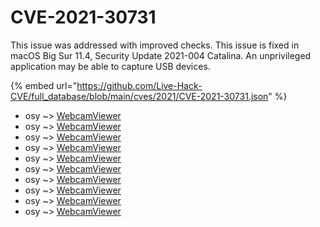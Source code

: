# CVE-2021-30731

This issue was addressed with improved checks. This issue is fixed in macOS Big Sur 11.4, Security Update 2021-004 Catalina. An unprivileged application may be able to capture USB devices.

{% embed url="https://github.com/Live-Hack-CVE/full_database/blob/main/cves/2021/CVE-2021-30731.json" %}


* osy ~> [WebcamViewer](https://www.alice-snow.ru/2021/database/cve-2021-30731/webcamviewer-osy)
* osy ~> [WebcamViewer](https://www.alice-snow.ru/2021/database/cve-2021-30731/webcamviewer-osy)
* osy ~> [WebcamViewer](https://www.alice-snow.ru/2021/database/cve-2021-30731/webcamviewer-osy)
* osy ~> [WebcamViewer](https://www.alice-snow.ru/2021/database/cve-2021-30731/webcamviewer-osy)
* osy ~> [WebcamViewer](https://www.alice-snow.ru/2021/database/cve-2021-30731/webcamviewer-osy)
* osy ~> [WebcamViewer](https://www.alice-snow.ru/2021/database/cve-2021-30731/webcamviewer-osy)
* osy ~> [WebcamViewer](https://www.alice-snow.ru/2021/database/cve-2021-30731/webcamviewer-osy)
* osy ~> [WebcamViewer](https://www.alice-snow.ru/2021/database/cve-2021-30731/webcamviewer-osy)
* osy ~> [WebcamViewer](https://www.alice-snow.ru/2021/database/cve-2021-30731/webcamviewer-osy)
* osy ~> [WebcamViewer](https://www.alice-snow.ru/2021/database/cve-2021-30731/webcamviewer-osy)